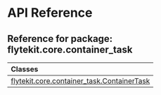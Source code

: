 # API Reference

## Reference for package: flytekit.core.container_task

| Classes  |
| :------------- |
| [flytekit.core.container_task.ContainerTask](flytekit_core_container_task_containertask) |
